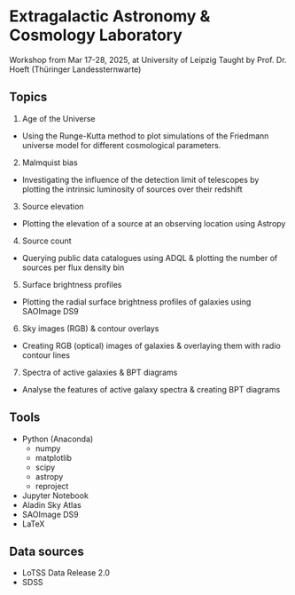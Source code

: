 # Extragalactic Astronomy & Cosmology Laboratory

Workshop from Mar 17-28, 2025, at University of Leipzig
Taught by Prof. Dr. Hoeft (Thüringer Landessternwarte)

## Topics

1. Age of the Universe
  - Using the Runge-Kutta method to plot simulations of the Friedmann universe model for different cosmological parameters.
2. Malmquist bias
  - Investigating the influence of the detection limit of telescopes by plotting the intrinsic luminosity of sources over their redshift
3. Source elevation
  - Plotting the elevation of a source at an observing location using Astropy
4. Source count
  - Querying public data catalogues using ADQL & plotting the number of sources per flux density bin
5. Surface brightness profiles
  - Plotting the radial surface brightness profiles of galaxies using SAOImage DS9
6. Sky images (RGB) & contour overlays
  - Creating RGB (optical) images of galaxies & overlaying them with radio contour lines
7. Spectra of active galaxies & BPT diagrams
  - Analyse the features of active galaxy spectra & creating BPT diagrams

## Tools

- Python (Anaconda)
  - numpy
  - matplotlib
  - scipy
  - astropy
  - reproject
- Jupyter Notebook
- Aladin Sky Atlas
- SAOImage DS9
- LaTeX

## Data sources

- LoTSS Data Release 2.0
- SDSS
